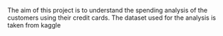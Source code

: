 The aim of this project is to understand the spending analysis of the customers using their credit cards.
The dataset used for the analysis is taken from kaggle
